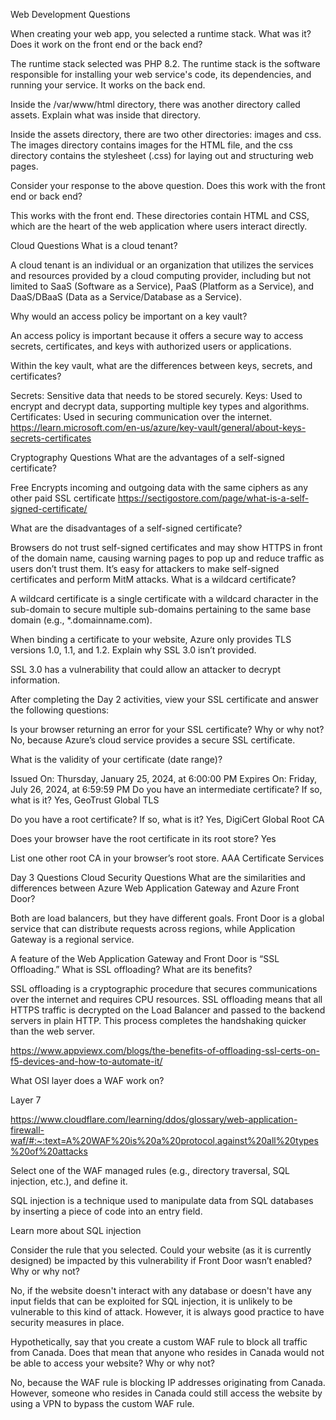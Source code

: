 Web Development Questions

When creating your web app, you selected a runtime stack. What was it? Does it work on the front end or the back end?

The runtime stack selected was PHP 8.2. The runtime stack is the software responsible for installing your web service's code, its dependencies, and running your service. It works on the back end.

Inside the /var/www/html directory, there was another directory called assets. Explain what was inside that directory.

Inside the assets directory, there are two other directories: images and css. The images directory contains images for the HTML file, and the css directory contains the stylesheet (.css) for laying out and structuring web pages.

Consider your response to the above question. Does this work with the front end or back end?

This works with the front end. These directories contain HTML and CSS, which are the heart of the web application where users interact directly.

Cloud Questions
What is a cloud tenant?

A cloud tenant is an individual or an organization that utilizes the services and resources provided by a cloud computing provider, including but not limited to SaaS (Software as a Service), PaaS (Platform as a Service), and DaaS/DBaaS (Data as a Service/Database as a Service).

Why would an access policy be important on a key vault?

An access policy is important because it offers a secure way to access secrets, certificates, and keys with authorized users or applications.

Within the key vault, what are the differences between keys, secrets, and certificates?

Secrets: Sensitive data that needs to be stored securely.
Keys: Used to encrypt and decrypt data, supporting multiple key types and algorithms.
Certificates: Used in securing communication over the internet.
https://learn.microsoft.com/en-us/azure/key-vault/general/about-keys-secrets-certificates

Cryptography Questions
What are the advantages of a self-signed certificate?

Free
Encrypts incoming and outgoing data with the same ciphers as any other paid SSL certificate
https://sectigostore.com/page/what-is-a-self-signed-certificate/

What are the disadvantages of a self-signed certificate?

Browsers do not trust self-signed certificates and may show HTTPS in front of the domain name, causing warning pages to pop up and reduce traffic as users don’t trust them.
It’s easy for attackers to make self-signed certificates and perform MitM attacks.
What is a wildcard certificate?

A wildcard certificate is a single certificate with a wildcard character in the sub-domain to secure multiple sub-domains pertaining to the same base domain (e.g., *.domainname.com).

When binding a certificate to your website, Azure only provides TLS versions 1.0, 1.1, and 1.2. Explain why SSL 3.0 isn’t provided.

SSL 3.0 has a vulnerability that could allow an attacker to decrypt information.

After completing the Day 2 activities, view your SSL certificate and answer the following questions:

Is your browser returning an error for your SSL certificate? Why or why not?
No, because Azure’s cloud service provides a secure SSL certificate.

What is the validity of your certificate (date range)?

Issued On: Thursday, January 25, 2024, at 6:00:00 PM
Expires On: Friday, July 26, 2024, at 6:59:59 PM
Do you have an intermediate certificate? If so, what is it?
Yes, GeoTrust Global TLS

Do you have a root certificate? If so, what is it?
Yes, DigiCert Global Root CA

Does your browser have the root certificate in its root store?
Yes

List one other root CA in your browser’s root store.
AAA Certificate Services

Day 3 Questions
Cloud Security Questions
What are the similarities and differences between Azure Web Application Gateway and Azure Front Door?

Both are load balancers, but they have different goals. Front Door is a global service that can distribute requests across regions, while Application Gateway is a regional service.

A feature of the Web Application Gateway and Front Door is “SSL Offloading.” What is SSL offloading? What are its benefits?

SSL offloading is a cryptographic procedure that secures communications over the internet and requires CPU resources. SSL offloading means that all HTTPS traffic is decrypted on the Load Balancer and passed to the backend servers in plain HTTP. This process completes the handshaking quicker than the web server.

https://www.appviewx.com/blogs/the-benefits-of-offloading-ssl-certs-on-f5-devices-and-how-to-automate-it/

What OSI layer does a WAF work on?

Layer 7

https://www.cloudflare.com/learning/ddos/glossary/web-application-firewall-waf/#:~:text=A%20WAF%20is%20a%20protocol,against%20all%20types%20of%20attacks

Select one of the WAF managed rules (e.g., directory traversal, SQL injection, etc.), and define it.

SQL injection is a technique used to manipulate data from SQL databases by inserting a piece of code into an entry field.

Learn more about SQL injection

Consider the rule that you selected. Could your website (as it is currently designed) be impacted by this vulnerability if Front Door wasn’t enabled? Why or why not?

No, if the website doesn't interact with any database or doesn't have any input fields that can be exploited for SQL injection, it is unlikely to be vulnerable to this kind of attack. However, it is always good practice to have security measures in place.

Hypothetically, say that you create a custom WAF rule to block all traffic from Canada. Does that mean that anyone who resides in Canada would not be able to access your website? Why or why not?

No, because the WAF rule is blocking IP addresses originating from Canada. However, someone who resides in Canada could still access the website by using a VPN to bypass the custom WAF rule.
